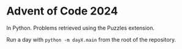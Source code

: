 # Advent of Code 2024

In Python. Problems retrieved using the Puzzles extension.

Run a day with `python -m dayX.main` from the root of the repository.
